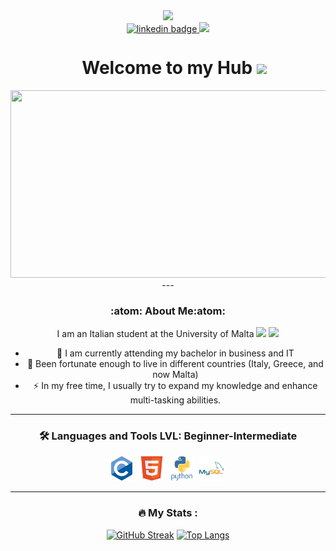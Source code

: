 <div id="header" align="center">
<img src="https://media.giphy.com/media/zrdUjl6N99nLq/giphy.gif" width="200"/>
  <div id="badges">
  <a href="https://www.linkedin.com/in/adriano-brizi/">
  <img src="https://img.shields.io/badge/LinkedIn-blue?logo=linkedin&logoColor=white&style=for-the-badge" alt="linkedin badge">
  </a>
  <a href="https://www.instagram.com/adriano_brizi/">
  <img src="https://img.shields.io/badge/Instagram-E1306C?style=for-the-badge&logo=instagram&logoColor=white">
  </a> 
</div>
 <img src="https://komarev.com/ghpvc/?username=Corbin298&style=flat-square&color=blue" alt=""/>
  <h1 style="margin-top: 20px; padding-left: 20px;">
    Welcome to my Hub
  <img src="http://media.giphy.com/media/hvRJCLFzcasrR4ia7z/giphy.gif" width="20px"/>
  </h1>
<div align="center">
  <img src="https://media.giphy.com/media/xT9IgzoKnwFNmISR8I/giphy.gif" width="600" height="300"/>
</div>
---

### :atom: About Me:atom:
I am an Italian student at the University of Malta  <img src="https://media.giphy.com/media/v1.Y2lkPTc5MGI3NjExNmZ3cTZzYmhidGM5MWt2ODc3aHFxM3gwM21ocm9tcDhyeDMyejl3cSZlcD12MV9pbnRlcm5hbF9naWZfYnlfaWQmY3Q9Zw/UVNJ7x7Ul3wIbjIhkA/giphy.gif" width="30"> 
<img src="https://media.giphy.com/media/v1.Y2lkPTc5MGI3NjExazVrd2FxNXE4dzJ2bGVtMHgyN3UxemE5MHV2eno3ajBobGQxNXcyZCZlcD12MV9pbnRlcm5hbF9naWZfYnlfaWQmY3Q9Zw/11ysqfUmlM0Lmg/giphy.gif" width="30"> 
- :telescope: I am currently attending my bachelor in business and IT
- :seedling: Been fortunate enough to live in different countries (Italy, Greece, and now Malta)
- :zap: In my free time, I usually try to expand my knowledge and enhance multi-tasking abilities.
---

### :hammer_and_wrench: Languages and Tools LVL: Beginner-Intermediate 
<div>
<img src="https://github.com/devicons/devicon/blob/master/icons/c/c-original.svg?short_path=d0841f2" title="C" alt="C" width="40" height="40"/>&nbsp;
  <img src="https://github.com/devicons/devicon/blob/master/icons/html5/html5-original.svg" title="HTML5" alt="HTML" width="40" height="40"/>&nbsp;
  <img src="https://github.com/devicons/devicon/blob/master/icons/python/python-original-wordmark.svg" title="Python" alt="Python" width="40" height="40"/>&nbsp;
  <img src="https://github.com/devicons/devicon/blob/master/icons/mysql/mysql-original-wordmark.svg" title="MySQL"  alt="MySQL" width="40" height="40"/>&nbsp;
  

---
### :fire: My Stats :
[![GitHub Streak](http://github-readme-streak-stats.herokuapp.com?user=Corbin298&theme=dark&background=000000)](https://git.io/streak-stats)
[![Top Langs](https://github-readme-stats.vercel.app/api/top-langs/?username=Corbin298&layout=compact&theme=vision-friendly-dark)](https://github.com/anuraghazra/github-readme-stats)
